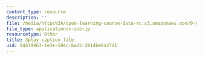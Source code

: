 ```yaml
---
content_type: resource
description: ''
file: /media/https%3A/open-learning-course-data-rc.s3.amazonaws.com/9-00sc-introduction-to-psychology-fall-2011/944199631e3e594cba2b2814be0a2741_MYMYXhR2Ppw.vtt
file_type: application/x-subrip
resourcetype: Other
title: 3play caption file
uid: 94419963-1e3e-594c-ba2b-2814be0a2741
---
```

